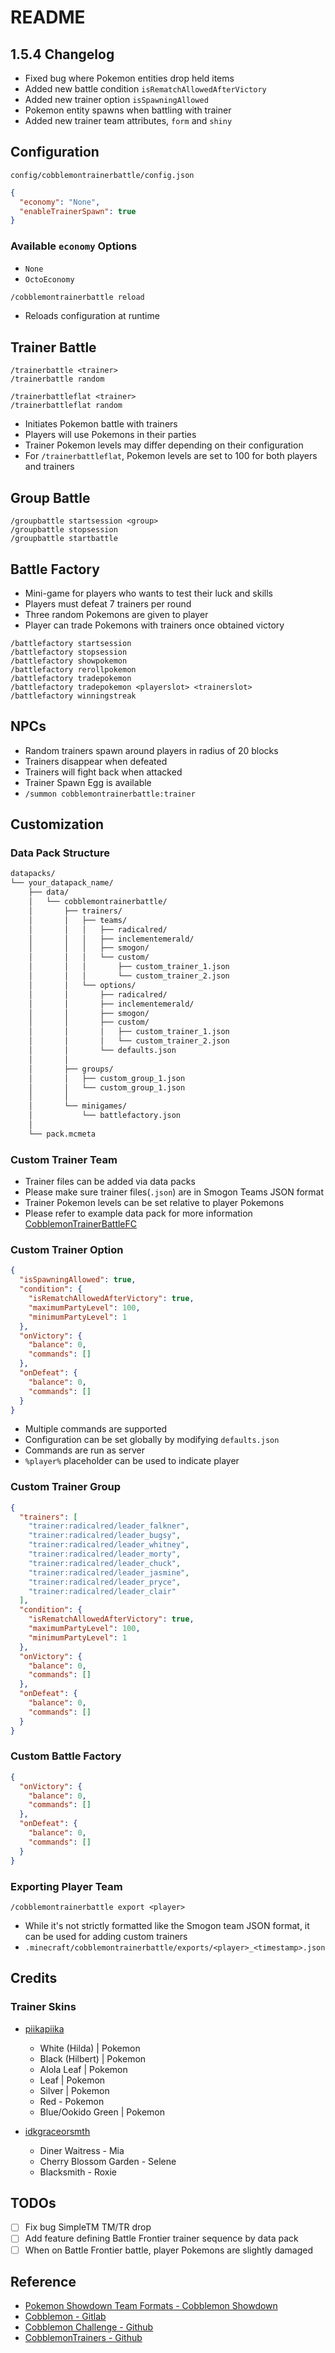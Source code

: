# README

## 1.5.4 Changelog

- Fixed bug where Pokemon entities drop held items
- Added new battle condition `isRematchAllowedAfterVictory`
- Added new trainer option `isSpawningAllowed`
- Pokemon entity spawns when battling with trainer
- Added new trainer team attributes, `form` and `shiny`

## Configuration

`config/cobblemontrainerbattle/config.json`

```json
{
  "economy": "None",
  "enableTrainerSpawn": true
}
```

### Available `economy` Options

- `None`
- `OctoEconomy`

```dtd
/cobblemontrainerbattle reload
```

- Reloads configuration at runtime

## Trainer Battle

```
/trainerbattle <trainer>
/trainerbattle random

/trainerbattleflat <trainer>
/trainerbattleflat random
```

- Initiates Pokemon battle with trainers
- Players will use Pokemons in their parties
- Trainer Pokemon levels may differ depending on their configuration
- For `/trainerbattleflat`, Pokemon levels are set to 100 for both players and trainers

## Group Battle

```
/groupbattle startsession <group>
/groupbattle stopsession
/groupbattle startbattle
```

## Battle Factory

- Mini-game for players who wants to test their luck and skills
- Players must defeat 7 trainers per round
- Three random Pokemons are given to player
- Player can trade Pokemons with trainers once obtained victory

```
/battlefactory startsession
/battlefactory stopsession
/battlefactory showpokemon
/battlefactory rerollpokemon
/battlefactory tradepokemon
/battlefactory tradepokemon <playerslot> <trainerslot>
/battlefactory winningstreak
```

## NPCs

- Random trainers spawn around players in radius of 20 blocks
- Trainers disappear when defeated
- Trainers will fight back when attacked
- Trainer Spawn Egg is available
- `/summon cobblemontrainerbattle:trainer`

## Customization

### Data Pack Structure

```dtd
datapacks/
└── your_datapack_name/
    ├── data/
    │   └── cobblemontrainerbattle/
    │       ├── trainers/
    │       │   ├── teams/
    │       │   │   ├── radicalred/
    │       │   │   ├── inclementemerald/
    │       │   │   ├── smogon/
    │       │   │   └── custom/
    │       │   │       ├── custom_trainer_1.json
    │       │   │       └── custom_trainer_2.json
    │       │   └── options/
    │       │       ├── radicalred/
    │       │       ├── inclementemerald/
    │       │       ├── smogon/
    │       │       ├── custom/
    │       │       │   ├── custom_trainer_1.json
    │       │       │   └── custom_trainer_2.json
    │       │       └── defaults.json
    │       │
    │       ├── groups/
    │       │   ├── custom_group_1.json
    │       │   └── custom_group_1.json
    │       │
    │       └── minigames/
    │           └── battlefactory.json
    │
    └── pack.mcmeta
```

### Custom Trainer Team

- Trainer files can be added via data packs
- Please make sure trainer files(`.json`) are in Smogon Teams JSON format
- Trainer Pokemon levels can be set relative to player Pokemons
- Please refer to example data pack for more information [CobblemonTrainerBattleFC](https://github.com/KiwiFlavoredApollo/CobblemonTrainerBattleFC)

### Custom Trainer Option

```json
{
  "isSpawningAllowed": true,
  "condition": {
    "isRematchAllowedAfterVictory": true,
    "maximumPartyLevel": 100,
    "minimumPartyLevel": 1
  },
  "onVictory": {
    "balance": 0,
    "commands": []
  },
  "onDefeat": {
    "balance": 0,
    "commands": []
  }
}
```
- Multiple commands are supported
- Configuration can be set globally by modifying `defaults.json`
- Commands are run as server
- `%player%` placeholder can be used to indicate player

### Custom Trainer Group

```json
{
  "trainers": [
    "trainer:radicalred/leader_falkner",
    "trainer:radicalred/leader_bugsy",
    "trainer:radicalred/leader_whitney",
    "trainer:radicalred/leader_morty",
    "trainer:radicalred/leader_chuck",
    "trainer:radicalred/leader_jasmine",
    "trainer:radicalred/leader_pryce",
    "trainer:radicalred/leader_clair"
  ],
  "condition": {
    "isRematchAllowedAfterVictory": true,
    "maximumPartyLevel": 100,
    "minimumPartyLevel": 1
  },
  "onVictory": {
    "balance": 0,
    "commands": []
  },
  "onDefeat": {
    "balance": 0,
    "commands": []
  }
}
```

### Custom Battle Factory

```json
{
  "onVictory": {
    "balance": 0,
    "commands": []
  },
  "onDefeat": {
    "balance": 0,
    "commands": []
  }
}
```

### Exporting Player Team

```
/cobblemontrainerbattle export <player>
```

- While it's not strictly formatted like the Smogon team JSON format, it can be used for adding custom trainers 
- `.minecraft/cobblemontrainerbattle/exports/<player>_<timestamp>.json`

## Credits

### Trainer Skins
- [piikapiika](https://www.minecraftskins.com/profile/5894998/piikapiika)
  - White (Hilda) | Pokemon
  - Black (Hilbert) | Pokemon
  - Alola Leaf | Pokemon
  - Leaf | Pokemon
  - Silver | Pokemon
  - Red - Pokemon
  - Blue/Ookido Green | Pokemon

- [idkgraceorsmth](https://www.minecraftskins.com/profile/8183289/idkgraceorsmth)
  - Diner Waitress - Mia
  - Cherry Blossom Garden - Selene
  - Blacksmith - Roxie

## TODOs
- [ ] Fix bug SimpleTM TM/TR drop
- [ ] Add feature defining Battle Frontier trainer sequence by data pack
- [ ] When on Battle Frontier battle, player Pokemons are slightly damaged

## Reference
- [Pokemon Showdown Team Formats - Cobblemon Showdown](https://gitlab.com/cable-mc/cobblemon-showdown/-/blob/master/sim/TEAMS.md#packed-format)
- [Cobblemon - Gitlab](https://gitlab.com/cable-mc/cobblemon)
- [Cobblemon Challenge - Github](https://github.com/TurtleHoarder/Cobblemon-Challenge)
- [CobblemonTrainers - Github](https://github.com/davo899/CobblemonTrainers/tree/main)